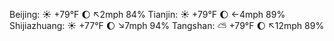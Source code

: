 Beijing: ☀️ +79°F 🌔 ↖2mph 84%
Tianjin: ☀️ +79°F 🌔 ←4mph 89%
Shijiazhuang: ☀️ +77°F 🌔 ↘7mph 94%
Tangshan: ⛅️  +79°F 🌔 ↖12mph 89%
